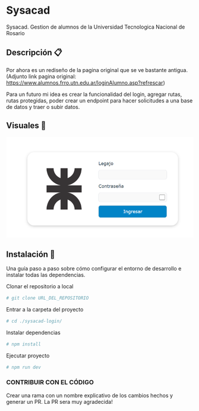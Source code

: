 # Sysacad

Sysacad. Gestion de alumnos de la Universidad Tecnologica Nacional de Rosario

## Descripción 📋

Por ahora es un rediseño de la pagina original que se ve bastante antigua. (Adjunto link pagina original: <a target="_blank">https://www.alumnos.frro.utn.edu.ar/loginAlumno.asp?refrescar<a/>)

Para un futuro mi idea es crear la funcionalidad del login, agregar rutas, rutas protegidas, poder crear un endpoint para hacer solicitudes a una base de datos y traer o subir datos.

<!-- ## Insignias

Insignias que muestran metadatos como el estado de la compilación, la cobertura de las pruebas, el estado de las dependencias, etc. -->

## Visuales 🚀

![alt text](src/assets/image.png)


## Instalación 🔧

Una guía paso a paso sobre cómo configurar el entorno de desarrollo e instalar todas las dependencias.

Clonar el repositorio a local

```bash
# git clone URL_DEL_REPOSITORIO
```

Entrar a la carpeta del proyecto

```bash
# cd ./sysacad-login/
```

Instalar dependencias

```bash
# npm install
```

Ejecutar proyecto

```bash
# npm run dev
```

### CONTRIBUIR CON EL CÓDIGO

Crear una rama con un nombre explicativo de los cambios hechos y generar un PR. La PR sera muy agradecida!
